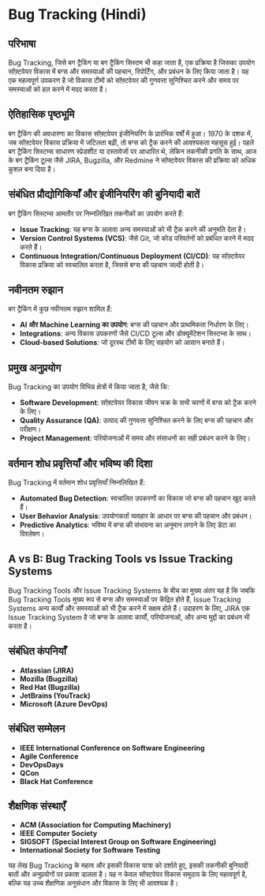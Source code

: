 # Bug Tracking (Hindi)

## परिभाषा
Bug Tracking, जिसे बग ट्रैकिंग या बग ट्रैकिंग सिस्टम भी कहा जाता है, एक प्रक्रिया है जिसका उपयोग सॉफ़्टवेयर विकास में बग्स और समस्याओं की पहचान, रिपोर्टिंग, और प्रबंधन के लिए किया जाता है। यह एक महत्वपूर्ण उपकरण है जो विकास टीमों को सॉफ़्टवेयर की गुणवत्ता सुनिश्चित करने और समय पर समस्याओं को हल करने में मदद करता है। 

## ऐतिहासिक पृष्ठभूमि
बग ट्रैकिंग की अवधारणा का विकास सॉफ़्टवेयर इंजीनियरिंग के प्रारंभिक वर्षों में हुआ। 1970 के दशक में, जब सॉफ़्टवेयर विकास प्रक्रिया में जटिलता बढ़ी, तो बग्स को ट्रैक करने की आवश्यकता महसूस हुई। पहले बग ट्रैकिंग सिस्टम्स साधारण स्प्रेडशीट या दस्तावेजों पर आधारित थे, लेकिन तकनीकी प्रगति के साथ, आज के बग ट्रैकिंग टूल्स जैसे JIRA, Bugzilla, और Redmine ने सॉफ्टवेयर विकास की प्रक्रिया को अधिक कुशल बना दिया है।

## संबंधित प्रौद्योगिकियाँ और इंजीनियरिंग की बुनियादी बातें
बग ट्रैकिंग सिस्टम्स आमतौर पर निम्नलिखित तकनीकों का उपयोग करते हैं:
- **Issue Tracking**: यह बग्स के अलावा अन्य समस्याओं को भी ट्रैक करने की अनुमति देता है।
- **Version Control Systems (VCS)**: जैसे Git, जो कोड परिवर्तनों को प्रबंधित करने में मदद करते हैं।
- **Continuous Integration/Continuous Deployment (CI/CD)**: यह सॉफ़्टवेयर विकास प्रक्रिया को स्वचालित करता है, जिससे बग्स की पहचान जल्दी होती है।

## नवीनतम रुझान
बग ट्रैकिंग में कुछ नवीनतम रुझान शामिल हैं:
- **AI और Machine Learning का उपयोग**: बग्स की पहचान और प्राथमिकता निर्धारण के लिए।
- **Integrations**: अन्य विकास उपकरणों जैसे CI/CD टूल्स और डोक्यूमेंटेशन सिस्टम्स के साथ।
- **Cloud-based Solutions**: जो दूरस्थ टीमों के लिए सहयोग को आसान बनाते हैं।

## प्रमुख अनुप्रयोग
Bug Tracking का उपयोग विभिन्न क्षेत्रों में किया जाता है, जैसे कि:
- **Software Development**: सॉफ़्टवेयर विकास जीवन चक्र के सभी चरणों में बग्स को ट्रैक करने के लिए।
- **Quality Assurance (QA)**: उत्पाद की गुणवत्ता सुनिश्चित करने के लिए बग्स की पहचान और परीक्षण।
- **Project Management**: परियोजनाओं में समय और संसाधनों का सही प्रबंधन करने के लिए।

## वर्तमान शोध प्रवृत्तियाँ और भविष्य की दिशा
Bug Tracking में वर्तमान शोध प्रवृत्तियाँ निम्नलिखित हैं:
- **Automated Bug Detection**: स्वचालित उपकरणों का विकास जो बग्स की पहचान खुद करते हैं।
- **User Behavior Analysis**: उपयोगकर्ता व्यवहार के आधार पर बग्स की पहचान और प्रबंधन।
- **Predictive Analytics**: भविष्य में बग्स की संभावना का अनुमान लगाने के लिए डेटा का विश्लेषण।

## A vs B: Bug Tracking Tools vs Issue Tracking Systems
Bug Tracking Tools और Issue Tracking Systems के बीच का मुख्य अंतर यह है कि जबकि Bug Tracking Tools मुख्य रूप से बग्स और समस्याओं पर केंद्रित होते हैं, Issue Tracking Systems अन्य कार्यों और समस्याओं को भी ट्रैक करने में सक्षम होते हैं। उदाहरण के लिए, JIRA एक Issue Tracking System है जो बग्स के अलावा कार्यों, परियोजनाओं, और अन्य मुद्दों का प्रबंधन भी करता है।

## संबंधित कंपनियाँ
- **Atlassian (JIRA)**
- **Mozilla (Bugzilla)**
- **Red Hat (Bugzilla)**
- **JetBrains (YouTrack)**
- **Microsoft (Azure DevOps)**

## संबंधित सम्मेलन
- **IEEE International Conference on Software Engineering**
- **Agile Conference**
- **DevOpsDays**
- **QCon**
- **Black Hat Conference**

## शैक्षणिक संस्थाएँ
- **ACM (Association for Computing Machinery)**
- **IEEE Computer Society**
- **SIGSOFT (Special Interest Group on Software Engineering)**
- **International Society for Software Testing**

यह लेख Bug Tracking के महत्व और इसकी विकास यात्रा को दर्शाते हुए, इसकी तकनीकी बुनियादी बातों और अनुप्रयोगों पर प्रकाश डालता है। यह न केवल सॉफ्टवेयर विकास समुदाय के लिए महत्वपूर्ण है, बल्कि यह उच्च शैक्षणिक अनुसंधान और विकास के लिए भी आवश्यक है।